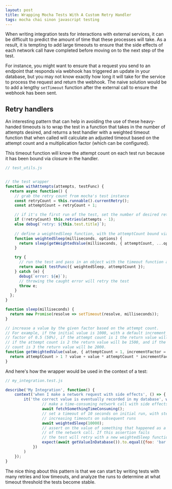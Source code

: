 ```yaml
---
layout: post
title: Wrapping Mocha Tests With A Custom Retry Handler
tags: mocha chai sinon javascript testing
---
```


When writing integration tests for interactions with external services, it can be difficult to predict the amount of time that these processes will take.  As a result, it is tempting to add large timeouts to ensure that the side effects of each network call have completed before moving on to the next step of the test.

For instance, you might want to ensure that a request you send to an endpoint that responds via webhook has triggered an update in your database, but you may not know exactly how long it will take for the service to process the request and return the webhook. The naive solution would be to add a lengthy `setTimeout` function after the external call to ensure the webhook has been sent.

## Retry handlers

An interesting pattern that can help in avoiding the use of these heavy-handed timeouts is to wrap the test in a function that takes in the number of attempts desired, and returns a test handler with a weighted timeout function that when called will calculate an adjusted timeout based on the attempt count and a multiplication factor (which can be configured).

This timeout function will know the attempt count on each test run because it has been bound via closure in the handler.

```js
// test_utils.js


// the test wrapper
function withAttempts(attempts, testFunc) {
  return async function() {
    // grab the retry count from mocha's test instance
    const retryCount = this.runnable().currentRetry();
    const attemptCount = retryCount + 1;

    // if it's the first run of the test, set the number of desired retries.
    if (!retryCount) this.retries(attempts - 1);
    else debug(`retry: ${this.test.title}`);
    
    // define a weightedSleep function, with the attemptCount bound via closure
    function weightedSleep(milliseconds, options) {
      return sleep(getWeightedValue(milliseconds, { attemptCount, ...options }));
    }

    try {
      // run the test and pass in an object with the timeout function and the attempt count
      return await testFunc({ weightedSleep, attemptCount });
    } catch (e) {
      debug(`error: ${e}`);
      // throwing the caught error will retry the test
      throw e;
    }
  };
}

function sleep(milliseconds) {
  return new Promise(resolve => setTimeout(resolve, milliseconds));
}

// increase a value by the given factor based on the attempt count.
// For example, if the initial value is 1000, with a default increment
// factor of 0.5 (50%), if the attempt count is 1 the return value will be 1000,
// if the attempt count is 2 the return value will be 1500, and if the attempt
// count is 3 the return value will be 2000.
function getWeightedValue(value, { attemptCount = 1, incrementFactor = 0.5 }) {
  return attemptCount > 1 ? value + value * attemptCount * incrementFactor : value;
}
```

And here's how the wrapper would be used in the context of a test:

```js
// my_integration.test.js

describe('My Integration', function() {
    context('when I make a network request with side effects', () => {
        it('the correct value is eventually recorded in my database', withAttempts(3, async ({ weightedSleep }) => {
                // make a time-consuming network call with side effects
                await fetchSomethingTimeConsuming();
                // set a timeout of 10 seconds on initial run, with steadily
                // increasing timeouts on subsequent runs
                await weightedSleep(10000);
                // assert on the value of something that happened as a side effect 
                // of the network call. If this assertion fails 
                // the test will retry with a new weightedSleep function
                expect(await getValueInDatabase()).to.equal({foo: 'bar'})
            })
        )
    });
}
```

The nice thing about this pattern is that we can start by writing tests with many retries and low timeouts, and analyze the runs to determine at what timeout threshold the tests become stable.